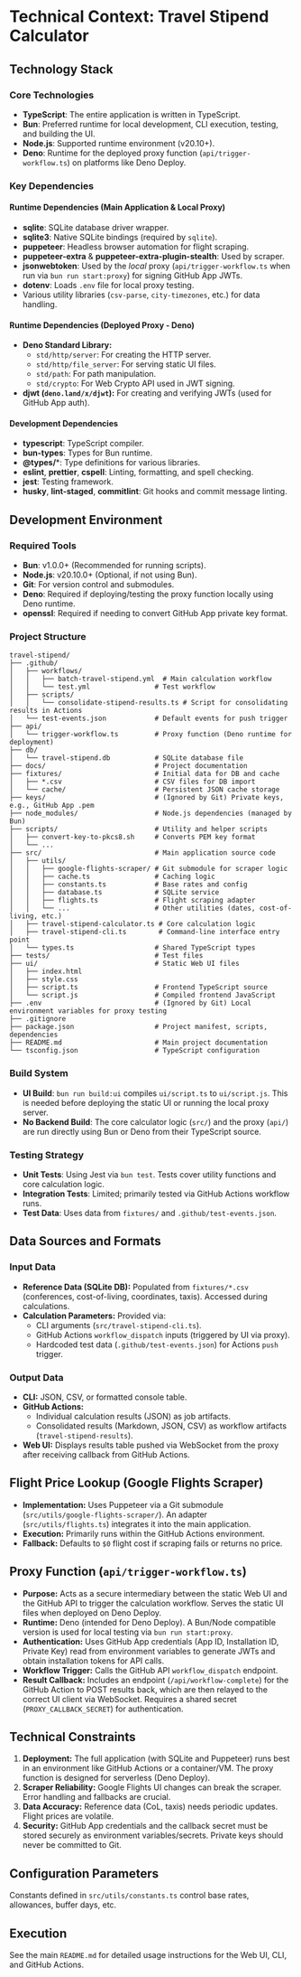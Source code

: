 # Technical Context: Travel Stipend Calculator

## Technology Stack

### Core Technologies

- **TypeScript**: The entire application is written in TypeScript.
- **Bun**: Preferred runtime for local development, CLI execution, testing, and building the UI.
- **Node.js**: Supported runtime environment (v20.10+).
- **Deno**: Runtime for the deployed proxy function (`api/trigger-workflow.ts`) on platforms like Deno Deploy.

### Key Dependencies

#### Runtime Dependencies (Main Application & Local Proxy)

- **sqlite**: SQLite database driver wrapper.
- **sqlite3**: Native SQLite bindings (required by `sqlite`).
- **puppeteer**: Headless browser automation for flight scraping.
- **puppeteer-extra** & **puppeteer-extra-plugin-stealth**: Used by scraper.
- **jsonwebtoken**: Used by the *local* proxy (`api/trigger-workflow.ts` when run via `bun run start:proxy`) for signing GitHub App JWTs.
- **dotenv**: Loads `.env` file for local proxy testing.
- Various utility libraries (`csv-parse`, `city-timezones`, etc.) for data handling.

#### Runtime Dependencies (Deployed Proxy - Deno)

- **Deno Standard Library:**
    - `std/http/server`: For creating the HTTP server.
    - `std/http/file_server`: For serving static UI files.
    - `std/path`: For path manipulation.
    - `std/crypto`: For Web Crypto API used in JWT signing.
- **djwt (`deno.land/x/djwt`):** For creating and verifying JWTs (used for GitHub App auth).

#### Development Dependencies

- **typescript**: TypeScript compiler.
- **bun-types**: Types for Bun runtime.
- **@types/***: Type definitions for various libraries.
- **eslint**, **prettier**, **cspell**: Linting, formatting, and spell checking.
- **jest**: Testing framework.
- **husky**, **lint-staged**, **commitlint**: Git hooks and commit message linting.

## Development Environment

### Required Tools

- **Bun**: v1.0.0+ (Recommended for running scripts).
- **Node.js**: v20.10.0+ (Optional, if not using Bun).
- **Git**: For version control and submodules.
- **Deno**: Required if deploying/testing the proxy function locally using Deno runtime.
- **openssl**: Required if needing to convert GitHub App private key format.

### Project Structure

```
travel-stipend/
├── .github/
│   ├── workflows/
│   │   ├── batch-travel-stipend.yml  # Main calculation workflow
│   │   └── test.yml                # Test workflow
│   ├── scripts/
│   │   └── consolidate-stipend-results.ts # Script for consolidating results in Actions
│   └── test-events.json            # Default events for push trigger
├── api/
│   └── trigger-workflow.ts         # Proxy function (Deno runtime for deployment)
├── db/
│   └── travel-stipend.db           # SQLite database file
├── docs/                           # Project documentation
├── fixtures/                       # Initial data for DB and cache
│   ├── *.csv                       # CSV files for DB import
│   └── cache/                      # Persistent JSON cache storage
├── keys/                           # (Ignored by Git) Private keys, e.g., GitHub App .pem
├── node_modules/                   # Node.js dependencies (managed by Bun)
├── scripts/                        # Utility and helper scripts
│   ├── convert-key-to-pkcs8.sh     # Converts PEM key format
│   └── ...
├── src/                            # Main application source code
│   ├── utils/
│   │   ├── google-flights-scraper/ # Git submodule for scraper logic
│   │   ├── cache.ts                # Caching logic
│   │   ├── constants.ts            # Base rates and config
│   │   ├── database.ts             # SQLite service
│   │   ├── flights.ts              # Flight scraping adapter
│   │   └── ...                     # Other utilities (dates, cost-of-living, etc.)
│   ├── travel-stipend-calculator.ts # Core calculation logic
│   ├── travel-stipend-cli.ts        # Command-line interface entry point
│   └── types.ts                    # Shared TypeScript types
├── tests/                          # Test files
├── ui/                             # Static Web UI files
│   ├── index.html
│   ├── style.css
│   ├── script.ts                   # Frontend TypeScript source
│   └── script.js                   # Compiled frontend JavaScript
├── .env                            # (Ignored by Git) Local environment variables for proxy testing
├── .gitignore
├── package.json                    # Project manifest, scripts, dependencies
├── README.md                       # Main project documentation
└── tsconfig.json                   # TypeScript configuration
```

### Build System

- **UI Build**: `bun run build:ui` compiles `ui/script.ts` to `ui/script.js`. This is needed before deploying the static UI or running the local proxy server.
- **No Backend Build**: The core calculator logic (`src/`) and the proxy (`api/`) are run directly using Bun or Deno from their TypeScript source.

### Testing Strategy

- **Unit Tests**: Using Jest via `bun test`. Tests cover utility functions and core calculation logic.
- **Integration Tests**: Limited; primarily tested via GitHub Actions workflow runs.
- **Test Data**: Uses data from `fixtures/` and `.github/test-events.json`.

## Data Sources and Formats

### Input Data

- **Reference Data (SQLite DB):** Populated from `fixtures/*.csv` (conferences, cost-of-living, coordinates, taxis). Accessed during calculations.
- **Calculation Parameters:** Provided via:
    - CLI arguments (`src/travel-stipend-cli.ts`).
    - GitHub Actions `workflow_dispatch` inputs (triggered by UI via proxy).
    - Hardcoded test data (`.github/test-events.json`) for Actions `push` trigger.

### Output Data

- **CLI:** JSON, CSV, or formatted console table.
- **GitHub Actions:**
    - Individual calculation results (JSON) as job artifacts.
    - Consolidated results (Markdown, JSON, CSV) as workflow artifacts (`travel-stipend-results`).
- **Web UI:** Displays results table pushed via WebSocket from the proxy after receiving callback from GitHub Actions.

## Flight Price Lookup (Google Flights Scraper)

- **Implementation:** Uses Puppeteer via a Git submodule (`src/utils/google-flights-scraper/`). An adapter (`src/utils/flights.ts`) integrates it into the main application.
- **Execution:** Primarily runs within the GitHub Actions environment.
- **Fallback:** Defaults to `$0` flight cost if scraping fails or returns no price.

## Proxy Function (`api/trigger-workflow.ts`)

- **Purpose:** Acts as a secure intermediary between the static Web UI and the GitHub API to trigger the calculation workflow. Serves the static UI files when deployed on Deno Deploy.
- **Runtime:** Deno (intended for Deno Deploy). A Bun/Node compatible version is used for local testing via `bun run start:proxy`.
- **Authentication:** Uses GitHub App credentials (App ID, Installation ID, Private Key) read from environment variables to generate JWTs and obtain installation tokens for API calls.
- **Workflow Trigger:** Calls the GitHub API `workflow_dispatch` endpoint.
- **Result Callback:** Includes an endpoint (`/api/workflow-complete`) for the GitHub Action to POST results back, which are then relayed to the correct UI client via WebSocket. Requires a shared secret (`PROXY_CALLBACK_SECRET`) for authentication.

## Technical Constraints

1.  **Deployment:** The full application (with SQLite and Puppeteer) runs best in an environment like GitHub Actions or a container/VM. The proxy function is designed for serverless (Deno Deploy).
2.  **Scraper Reliability:** Google Flights UI changes can break the scraper. Error handling and fallbacks are crucial.
3.  **Data Accuracy:** Reference data (CoL, taxis) needs periodic updates. Flight prices are volatile.
4.  **Security:** GitHub App credentials and the callback secret must be stored securely as environment variables/secrets. Private keys should never be committed to Git.

## Configuration Parameters

Constants defined in `src/utils/constants.ts` control base rates, allowances, buffer days, etc.

## Execution

See the main `README.md` for detailed usage instructions for the Web UI, CLI, and GitHub Actions.

